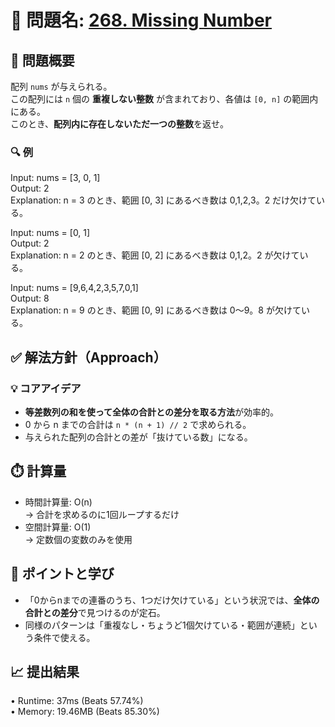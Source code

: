 # 🧩 問題名: [268. Missing Number](https://leetcode.com/problems/missing-number/)

## 📝 問題概要

配列 `nums` が与えられる。  
この配列には `n` 個の **重複しない整数** が含まれており、各値は `[0, n]` の範囲内にある。  
このとき、**配列内に存在しないただ一つの整数**を返せ。

### 🔍 例
Input: nums = [3, 0, 1]  
Output: 2  
Explanation: n = 3 のとき、範囲 [0, 3] にあるべき数は 0,1,2,3。2 だけ欠けている。

Input: nums = [0, 1]  
Output: 2  
Explanation: n = 2 のとき、範囲 [0, 2] にあるべき数は 0,1,2。2 が欠けている。

Input: nums = [9,6,4,2,3,5,7,0,1]  
Output: 8  
Explanation: n = 9 のとき、範囲 [0, 9] にあるべき数は 0〜9。8 が欠けている。

## ✅ 解法方針（Approach）

### 💡 コアアイデア
- **等差数列の和を使って全体の合計との差分を取る方法**が効率的。
- 0 から n までの合計は `n * (n + 1) // 2` で求められる。
- 与えられた配列の合計との差が「抜けている数」になる。

## ⏱️ 計算量
 - 時間計算量: O(n)  
   → 合計を求めるのに1回ループするだけ  
 - 空間計算量: O(1)  
   → 定数個の変数のみを使用

## 🧠 ポイントと学び
 - 「0からnまでの連番のうち、1つだけ欠けている」という状況では、**全体の合計との差分**で見つけるのが定石。  
 - 同様のパターンは「重複なし・ちょうど1個欠けている・範囲が連続」という条件で使える。

## 📈 提出結果
 • Runtime: 37ms (Beats 57.74%)  
 • Memory: 19.46MB (Beats 85.30%)
